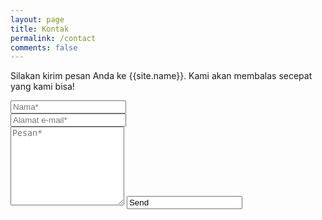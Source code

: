 ```yaml
---
layout: page
title: Kontak
permalink: /contact
comments: false
---
```


<form action="https://formspree.io/f/xqkgqbpd" method="POST">    
<p class="mb-4">Silakan kirim pesan Anda ke {{site.name}}. Kami akan membalas secepat yang kami bisa!</p>
<div class="form-group row">
<div class="col-md-6">
<input class="form-control" type="text" name="name" placeholder="Nama*" required>
</div>
<div class="col-md-6">
<input class="form-control" type="email" name="_replyto" placeholder="Alamat e-mail*" required>
</div>
</div>
<textarea rows="8" class="form-control mb-3" name="message" placeholder="Pesan*" required></textarea>    
<input class="btn btn-dark" type="Kirim" value="Send">
</form>
